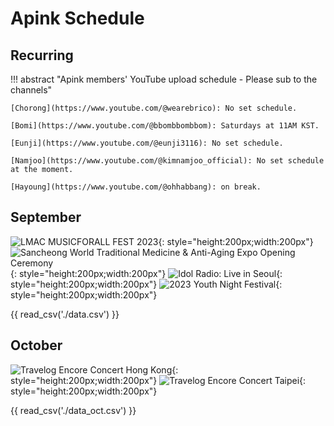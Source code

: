# Apink Schedule

## Recurring

!!! abstract "Apink members' YouTube upload schedule - Please sub to the channels"

    [Chorong](https://www.youtube.com/@wearebrico): No set schedule.

    [Bomi](https://www.youtube.com/@bbombbombbom): Saturdays at 11AM KST.

    [Eunji](https://www.youtube.com/@eunji3116): No set schedule.

    [Namjoo](https://www.youtube.com/@kimnamjoo_official): No set schedule at the moment.

    [Hayoung](https://www.youtube.com/@ohhabbang): on break.

## September

![LMAC MUSICFORALL FEST 2023](assets/images/LMCA.jpg){: style="height:200px;width:200px"}
![Sancheong World Traditional Medicine & Anti-Aging Expo Opening Ceremony](assets/images/SancheongExpo.jpeg){: style="height:200px;width:200px"}
![Idol Radio: Live in Seoul](assets/images/idolradio.jpg){: style="height:200px;width:200px"}
![2023 Youth Night Festival](assets/images/YouthNightFestival_Eunji.jpg){: style="height:200px;width:200px"}

{{ read_csv('./data.csv') }}

<!-- TODO add not about the online ticket for Idol Radio live -->
## October

![Travelog Encore Concert Hong Kong](assets/images/Travelog_enore_HK.jpg){: style="height:200px;width:200px"}
![Travelog Encore Concert Taipei](assets/images/Travelog_encore_Taipei.jpeg){: style="height:200px;width:200px"}

{{ read_csv('./data_oct.csv') }}
